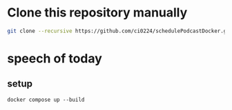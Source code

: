 
# Clone this repository manually
```bash
git clone --recursive https://github.com/ci0224/schedulePodcastDocker.git
```

# speech of today

## setup

`docker compose up --build`
